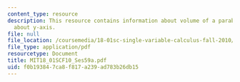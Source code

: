 ```yaml
---
content_type: resource
description: This resource contains information about volume of a parabaloid, revolving
  about y-axis.
file: null
file_location: /coursemedia/18-01sc-single-variable-calculus-fall-2010/f0b193847ca8f817a239ad783b26db15_MIT18_01SCF10_Ses59a.pdf
file_type: application/pdf
resourcetype: Document
title: MIT18_01SCF10_Ses59a.pdf
uid: f0b19384-7ca8-f817-a239-ad783b26db15
---
```

